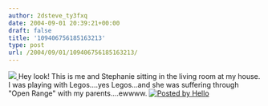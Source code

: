 ```yaml
---
author: 2dsteve_ty3fxq
date: 2004-09-01 20:39:21+00:00
draft: false
title: '109406756185163213'
type: post
url: /2004/09/01/109406756185163213/
---
```


[![](http://photos1.blogger.com/img/102/1596/320/DSC00048.jpg)
](http://photos1.blogger.com/img/102/1596/640/DSC00048.jpg)
Hey look! This is me and Stephanie sitting in the living room at my house. I was playing with Legos....yes Legos...and she was suffering through "Open Range" with my parents....ewwww. [![Posted by Hello](http://photos1.blogger.com/pbh.gif)
](http://www.hello.com/)
